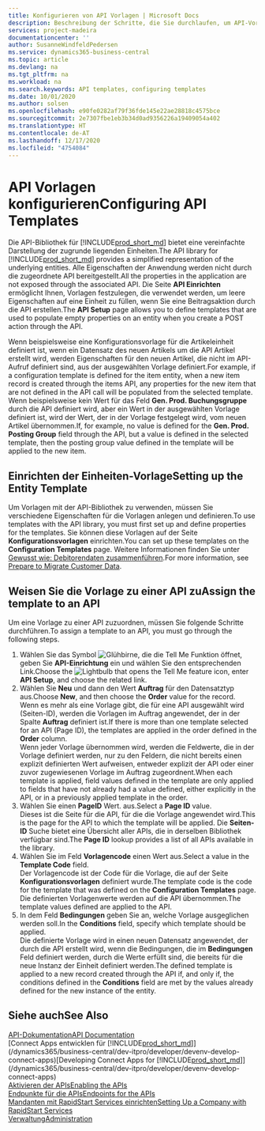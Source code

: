 ```yaml
---
title: Konfigurieren von API Vorlagen | Microsoft Docs
description: Beschreibung der Schritte, die Sie durchlaufen, um API-Vorlagen für Dynamics 365 Business Central zu konfigurieren.
services: project-madeira
documentationcenter: ''
author: SusanneWindfeldPedersen
ms.service: dynamics365-business-central
ms.topic: article
ms.devlang: na
ms.tgt_pltfrm: na
ms.workload: na
ms.search.keywords: API templates, configuring templates
ms.date: 10/01/2020
ms.author: solsen
ms.openlocfilehash: e90fe0282af79f36fde145e22ae28818c4575bce
ms.sourcegitcommit: 2e7307fbe1eb3b34d0ad9356226a19409054a402
ms.translationtype: HT
ms.contentlocale: de-AT
ms.lasthandoff: 12/17/2020
ms.locfileid: "4754084"
---
```

# <a name="configuring-api-templates"></a><span data-ttu-id="5de59-103">API Vorlagen konfigurieren</span><span class="sxs-lookup"><span data-stu-id="5de59-103">Configuring API Templates</span></span>
<span data-ttu-id="5de59-104">Die API-Bibliothek für [!INCLUDE[prod_short_md](includes/prod_short.md)] bietet eine vereinfachte Darstellung der zugrunde liegenden Einheiten.</span><span class="sxs-lookup"><span data-stu-id="5de59-104">The API library for [!INCLUDE[prod_short_md](includes/prod_short.md)] provides a simplified representation of the underlying entities.</span></span> <span data-ttu-id="5de59-105">Alle Eigenschaften der Anwendung werden nicht durch die zugeordnete API bereitgestellt.</span><span class="sxs-lookup"><span data-stu-id="5de59-105">All the properties in the application are not exposed through the associated API.</span></span> <span data-ttu-id="5de59-106">Die Seite **API Einrichten** ermöglicht Ihnen, Vorlagen festzulegen, die verwendet werden, um leere Eigenschaften auf eine Einheit zu füllen, wenn Sie eine Beitragsaktion durch die API erstellen.</span><span class="sxs-lookup"><span data-stu-id="5de59-106">The **API Setup** page allows you to define templates that are used to populate empty properties on an entity when you create a POST action through the API.</span></span> 

<span data-ttu-id="5de59-107">Wenn beispielsweise eine Konfigurationsvorlage für die Artikeleinheit definiert ist, wenn ein Datensatz des neuen Artikels um die API Artikel erstellt wird, werden Eigenschaften für den neuen Artikel, die nicht im API-Aufruf definiert sind, aus der ausgewählten Vorlage definiert.</span><span class="sxs-lookup"><span data-stu-id="5de59-107">For example, if a configuration template is defined for the item entity, when a new item record is created through the items API, any properties for the new item that are not defined in the API call will be populated from the selected template.</span></span> <span data-ttu-id="5de59-108">Wenn beispielsweise kein Wert für das Feld **Gen. Prod. Buchungsgruppe** durch die API definiert wird, aber ein Wert in der ausgewählten Vorlage definiert ist, wird der Wert, der in der Vorlage festgelegt wird, vom neuen Artikel übernommen.</span><span class="sxs-lookup"><span data-stu-id="5de59-108">If, for example, no value is defined for the **Gen. Prod. Posting Group** field through the API, but a value is defined in the selected template, then the posting group value defined in the template will be applied to the new item.</span></span> 

## <a name="setting-up-the-entity-template"></a><span data-ttu-id="5de59-109">Einrichten der Einheiten-Vorlage</span><span class="sxs-lookup"><span data-stu-id="5de59-109">Setting up the Entity Template</span></span>
<span data-ttu-id="5de59-110">Um Vorlagen mit der API-Bibliothek zu verwenden, müssen Sie verschiedene Eigenschaften für die Vorlagen anlegen und definieren.</span><span class="sxs-lookup"><span data-stu-id="5de59-110">To use templates with the API library, you must first set up and define properties for the templates.</span></span> <span data-ttu-id="5de59-111">Sie können diese Vorlagen auf der Seite **Konfigurationsvorlagen** einrichten.</span><span class="sxs-lookup"><span data-stu-id="5de59-111">You can set up these templates on the **Configuration Templates** page.</span></span> <span data-ttu-id="5de59-112">Weitere Informationen finden Sie unter [Gewusst wie: Debitorendaten zusammenführen](admin-use-templates-to-prepare-customer-data-for-migration.md).</span><span class="sxs-lookup"><span data-stu-id="5de59-112">For more information, see [Prepare to Migrate Customer Data](admin-use-templates-to-prepare-customer-data-for-migration.md).</span></span> 

## <a name="assign-the-template-to-an-api"></a><span data-ttu-id="5de59-113">Weisen Sie die Vorlage zu einer API zu</span><span class="sxs-lookup"><span data-stu-id="5de59-113">Assign the template to an API</span></span>

<span data-ttu-id="5de59-114">Um eine Vorlage zu einer API zuzuordnen, müssen Sie folgende Schritte durchführen.</span><span class="sxs-lookup"><span data-stu-id="5de59-114">To assign a template to an API, you must go through the following steps.</span></span>

1. <span data-ttu-id="5de59-115">Wählen Sie das Symbol ![Glühbirne, die die Tell Me Funktion öffnet](media/ui-search/search_small.png "Tell Me-Funktion"), geben Sie **API-Einrichtung** ein und wählen Sie den entsprechenden Link.</span><span class="sxs-lookup"><span data-stu-id="5de59-115">Choose the ![Lightbulb that opens the Tell Me feature](media/ui-search/search_small.png "Tell me what you want to do") icon, enter **API Setup**, and choose the related link.</span></span>
2. <span data-ttu-id="5de59-116">Wählen Sie **Neu** und dann den Wert **Auftrag** für den Datensatztyp aus.</span><span class="sxs-lookup"><span data-stu-id="5de59-116">Choose **New**, and then choose the **Order** value for the record.</span></span>  
<span data-ttu-id="5de59-117">Wenn es mehr als eine Vorlage gibt, die für eine API ausgewählt wird (Seiten-ID), werden die Vorlagen im Auftrag angewendet, der in der Spalte **Auftrag** definiert ist.</span><span class="sxs-lookup"><span data-stu-id="5de59-117">If there is more than one template selected for an API (Page ID), the templates are applied in the order defined in the **Order** column.</span></span>   
<span data-ttu-id="5de59-118">Wenn jeder Vorlage übernommen wird, werden die Feldwerte, die in der Vorlage definiert werden, nur zu den Feldern, die nicht bereits einen explizit definierten Wert aufweisen, entweder explizit der API oder einer zuvor zugewiesenen Vorlage im Auftrag zugeordnent.</span><span class="sxs-lookup"><span data-stu-id="5de59-118">When each template is applied, field values defined in the template are only applied to fields that have not already had a value defined, either explicitly in the API, or in a previously applied template in the order.</span></span> 
3. <span data-ttu-id="5de59-119">Wählen Sie einen **PageID** Wert. aus.</span><span class="sxs-lookup"><span data-stu-id="5de59-119">Select a **Page ID** value.</span></span>  
<span data-ttu-id="5de59-120">Dieses ist die Seite für die API, für die die Vorlage angewendet wird.</span><span class="sxs-lookup"><span data-stu-id="5de59-120">This is the page for the API to which the template will be applied.</span></span> <span data-ttu-id="5de59-121">Die **Seiten-ID**  Suche bietet eine Übersicht aller APIs, die in derselben Bibliothek verfügbar sind.</span><span class="sxs-lookup"><span data-stu-id="5de59-121">The **Page ID** lookup provides a list of all APIs available in the library.</span></span>
4. <span data-ttu-id="5de59-122">Wählen Sie im Feld **Vorlagencode** einen Wert aus.</span><span class="sxs-lookup"><span data-stu-id="5de59-122">Select a value in the **Template Code** field.</span></span>  
<span data-ttu-id="5de59-123">Der Vorlagencode ist der Code für die Vorlage, die auf der Seite **Konfigurationsvorlagen** definiert wurde.</span><span class="sxs-lookup"><span data-stu-id="5de59-123">The template code is the code for the template that was defined on the **Configuration Templates** page.</span></span> <span data-ttu-id="5de59-124">Die definierten Vorlagenwerte werden auf die API übernommen.</span><span class="sxs-lookup"><span data-stu-id="5de59-124">The template values defined are applied to the API.</span></span> 
5. <span data-ttu-id="5de59-125">In dem Feld **Bedingungen** geben Sie an, welche Vorlage ausgeglichen werden soll.</span><span class="sxs-lookup"><span data-stu-id="5de59-125">In the **Conditions** field, specify which template should be applied.</span></span>  
<span data-ttu-id="5de59-126">Die definierte Vorlage wird in einen neuen Datensatz angewendet, der durch die API erstellt wird, wenn die Bedingungen, die im **Bedingungen** Feld definiert werden, durch die Werte erfüllt sind, die bereits für die neue Instanz der Einheit definiert werden.</span><span class="sxs-lookup"><span data-stu-id="5de59-126">The defined template is applied to a new record created through the API if, and only if, the conditions defined in the **Conditions** field are met by the values already defined for the new instance of the entity.</span></span>

## <a name="see-also"></a><span data-ttu-id="5de59-127">Siehe auch</span><span class="sxs-lookup"><span data-stu-id="5de59-127">See Also</span></span>
[<span data-ttu-id="5de59-128">API-Dokumentation</span><span class="sxs-lookup"><span data-stu-id="5de59-128">API Documentation</span></span>](/dynamics-nav/fin-graph)  
<span data-ttu-id="5de59-129">[Connect Apps entwicklen für [!INCLUDE[prod_short_md](includes/prod_short.md)]](/dynamics365/business-central/dev-itpro/developer/devenv-develop-connect-apps)</span><span class="sxs-lookup"><span data-stu-id="5de59-129">[Developing Connect Apps for [!INCLUDE[prod_short_md](includes/prod_short.md)]](/dynamics365/business-central/dev-itpro/developer/devenv-develop-connect-apps)</span></span>  
[<span data-ttu-id="5de59-130">Aktivieren der APIs</span><span class="sxs-lookup"><span data-stu-id="5de59-130">Enabling the APIs</span></span>](/dynamics-nav/enabling-apis-for-dynamics-nav)  
[<span data-ttu-id="5de59-131">Endpunkte für die APIs</span><span class="sxs-lookup"><span data-stu-id="5de59-131">Endpoints for the APIs</span></span>](/dynamics-nav/endpoints-apis-for-dynamics)  
[<span data-ttu-id="5de59-132">Mandanten mit RapidStart Services einrichten</span><span class="sxs-lookup"><span data-stu-id="5de59-132">Setting Up a Company with RapidStart Services</span></span>](admin-set-up-a-company-with-rapidstart.md)  
[<span data-ttu-id="5de59-133">Verwaltung</span><span class="sxs-lookup"><span data-stu-id="5de59-133">Administration</span></span>](admin-setup-and-administration.md)